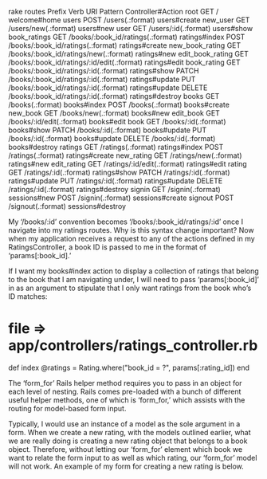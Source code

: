 rake routes
                   Prefix Verb   URI Pattern                                                                              Controller#Action
                     root GET    /                                                                                        welcome#home
                    users POST   /users(.:format)                                                                         users#create
                 new_user GET    /users/new(.:format)                                                                     users#new
                     user GET    /users/:id(.:format)                                                                     users#show
             book_ratings GET    /books/:book_id/ratings(.:format)                                                        ratings#index
                          POST   /books/:book_id/ratings(.:format)                                                        ratings#create
          new_book_rating GET    /books/:book_id/ratings/new(.:format)                                                    ratings#new
         edit_book_rating GET    /books/:book_id/ratings/:id/edit(.:format)                                               ratings#edit
              book_rating GET    /books/:book_id/ratings/:id(.:format)                                                    ratings#show
                          PATCH  /books/:book_id/ratings/:id(.:format)                                                    ratings#update
                          PUT    /books/:book_id/ratings/:id(.:format)                                                    ratings#update
                          DELETE /books/:book_id/ratings/:id(.:format)                                                    ratings#destroy
                    books GET    /books(.:format)                                                                         books#index
                          POST   /books(.:format)                                                                         books#create
                 new_book GET    /books/new(.:format)                                                                     books#new
                edit_book GET    /books/:id/edit(.:format)                                                                books#edit
                     book GET    /books/:id(.:format)                                                                     books#show
                          PATCH  /books/:id(.:format)                                                                     books#update
                          PUT    /books/:id(.:format)                                                                     books#update
                          DELETE /books/:id(.:format)                                                                     books#destroy
                  ratings GET    /ratings(.:format)                                                                       ratings#index
                          POST   /ratings(.:format)                                                                       ratings#create
               new_rating GET    /ratings/new(.:format)                                                                   ratings#new
              edit_rating GET    /ratings/:id/edit(.:format)                                                              ratings#edit
                   rating GET    /ratings/:id(.:format)                                                                   ratings#show
                          PATCH  /ratings/:id(.:format)                                                                   ratings#update
                          PUT    /ratings/:id(.:format)                                                                   ratings#update
                          DELETE /ratings/:id(.:format)                                                                   ratings#destroy
                   signin GET    /signin(.:format)                                                                        sessions#new
                          POST   /signin(.:format)                                                                        sessions#create
                  signout POST   /signout(.:format)                                                                       sessions#destroy


My ‘/books/:id’ convention becomes ‘/books/:book_id/ratings/:id’ once I navigate into my ratings routes. Why is this syntax change important? Now when my application receives a request to any of the actions defined in my RatingsController, a book ID is passed to me in the format of ‘params[:book_id].’

If I want my books#index action to display a collection of ratings that belong to the book that I am navigating under, I will need to pass ‘params[:book_id]’ in as an argument to stipulate that I only want ratings from the book who’s ID matches:

# file => app/controllers/ratings_controller.rb

def index
  @ratings = Rating.where("book_id = ?", params[:rating_id])
end

The ‘form_for’ Rails helper method requires you to pass in an object for each level of nesting.
Rails comes pre-loaded with a bunch of different useful helper methods, one of which is ‘form_for,’ which assists with the routing for model-based form input.

Typically, I would use an instance of a model as the sole argument in a form. When we create a new rating, with the models outlined earlier, what we are really doing is creating a new rating object that belongs to a book object. Therefore, without letting our ‘form_for’ element which book we want to relate the form input to as well as which rating, our ‘form_for’ model will not work. An example of my form for creating a new rating is below.


